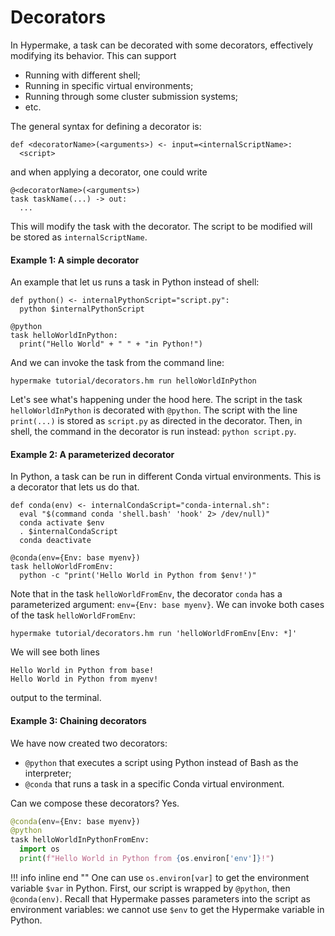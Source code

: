 # Decorators

In Hypermake, a task can be decorated with some decorators, effectively modifying its behavior. This can support 
 - Running with different shell;
 - Running in specific virtual environments;
 - Running through some cluster submission systems;
 - etc.

The general syntax for defining a decorator is:

```shell
def <decoratorName>(<arguments>) <- input=<internalScriptName>:
  <script>
```
and when applying a decorator, one could write
```shell
@<decoratorName>(<arguments>)
task taskName(...) -> out:
  ...
```

This will modify the task with the decorator. The script to be modified will be stored as `internalScriptName`.

#### Example 1: A simple decorator
An example that let us runs a task in Python instead of shell:
```shell
def python() <- internalPythonScript="script.py":
  python $internalPythonScript

@python
task helloWorldInPython:
  print("Hello World" + " " + "in Python!")
```

And we can invoke the task from the command line:
```shell
hypermake tutorial/decorators.hm run helloWorldInPython
```

Let's see what's happening under the hood here. The script in the task `helloWorldInPython` is decorated with `@python`.
The script with the line `print(...)` is stored as `script.py` as directed in the decorator. Then, in shell, the command
in the decorator is run instead: `python script.py`.

#### Example 2: A parameterized decorator

In Python, a task can be run in different Conda virtual environments. This is a decorator that lets us do that.

```shell
def conda(env) <- internalCondaScript="conda-internal.sh":
  eval "$(command conda 'shell.bash' 'hook' 2> /dev/null)"
  conda activate $env
  . $internalCondaScript
  conda deactivate

@conda(env={Env: base myenv})
task helloWorldFromEnv:
  python -c "print('Hello World in Python from $env!')"
```

Note that in the task `helloWorldFromEnv`, the decorator `conda` has a parameterized argument: `env={Env: base myenv}`.
We can invoke both cases of the task `helloWorldFromEnv`:
```shell
hypermake tutorial/decorators.hm run 'helloWorldFromEnv[Env: *]'
```

We will see both lines
```
Hello World in Python from base!
Hello World in Python from myenv!
```
output to the terminal.

#### Example 3: Chaining decorators
We have now created two decorators:

 - `@python` that executes a script using Python instead of Bash as the interpreter;
 - `@conda` that runs a task in a specific Conda virtual environment.

Can we compose these decorators? Yes.

```python
@conda(env={Env: base myenv})
@python
task helloWorldInPythonFromEnv:
  import os
  print(f"Hello World in Python from {os.environ['env']}!")
```

!!! info inline end ""
    One can use `os.environ[var]` to get the environment variable `$var` in Python.
First, our script is wrapped by `@python`, then `@conda(env)`. 
Recall that Hypermake passes parameters into the script as environment variables: 
we cannot use `$env` to get the Hypermake variable in Python.
